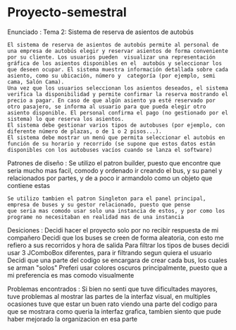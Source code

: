 # Proyecto-semestral

Enunciado : 
    Tema 2: Sistema de reserva de asientos de autobús

    El sistema de reserva de asientos de autobús permite al personal de una empresa de autobús elegir y reservar asientos de forma conveniente por su cliente. Los usuarios pueden  visualizar una representación gráfica de los asientos disponibles en el  autobús y seleccionar los que deseen ocupar. El sistema muestra información detallada sobre cada asiento, como su ubicación, número y  categoría (por ejemplo, semi cama, Salón Cama).
    Una vez que los usuarios seleccionan los asientos deseados, el sistema verifica la disponibilidad y permite confirmar la reserva mostrando el precio a pagar. En caso de que algún asiento ya esté reservado por otro pasajero, se informa al usuario para que pueda elegir otro asiento disponible. El personal confirma el pago (no gestionado por el sistema) lo que reserva los asientos.
    El sistema debe gestionar varios tipos de autobuses (por ejemplo, con diferente número de plazas, o de 1 o 2 pisos...).
    El sistema debe mostrar un menú que permita seleccionar el autobús en función de su horario y recorrido (se supone que estos datos están disponibles con los autobuses vacíos cuando se lanza el software)


Patrones de diseño :
    Se utilizo el patron builder, puesto que encontre que seria mucho mas facil, 
    comodo y ordenado ir creando el bus, y su panel y relacionados por partes, y de a poco ir armandolo como 
    un objeto que contiene estas

    Se utilizo tambien el patron Singleton para el panel principal, empresa de buses y su gestor relacionado, puesto que pense
    que seria mas comodo usar solo una instancia de estos, y por como los programe no necesitaban en realidad mas de una instancia

Desiciones :
    Decidi hacer el proyecto solo por no recibir respuesta de mi compañero
    Decidi que los buses se creen de forma aleatoria, con esto me refiero a sus recorridos y hora de salida
    Para filtrar los tipos de buses decidi usar 3 JComboBox diferentes, para ir filtrando segun quiera el usuario
    Decidi que una parte del codigo se encargara de crear cada bus, los cuales se arman "solos"
    Preferi usar colores oscuros principalmente, puesto que a mi preferencia es mas comodo visualmente

Problemas encontrados :
    Si bien no senti que tuve dificultades mayores, tuve problemas al mostrar las partes de la interfaz visual, 
    en multiples ocasiones tuve que estar un buen rato viendo una parte del codigo para que se mostrara como 
    queria la interfaz grafica, tambien siento que pude haber mejorado la organizacion en esa parte

